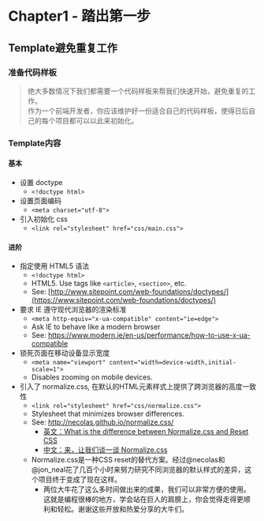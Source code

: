 # Chapter1 - 踏出第一步

## Template避免重复工作
### 准备代码样板
> 绝大多数情况下我们都需要一个代码样板来帮我们快速开始，避免重复的工作。  
> 作为一个前端开发者，你应该维护好一份适合自己的代码样板，使得日后自己的每个项目都可以以此来初始化。

### Template内容
#### 基本
- 设置 doctype
  - ```<!doctype html>```
- 设置页面编码
  - ```<meta charset="utf-8">```
- 引入初始化 css
  - ```<link rel="stylesheet" href="css/main.css">```

#### 进阶
- 指定使用 HTML5 语法
  - ```<!doctype html>```
  - HTML5. Use tags like ```<article>```, ```<section>```, etc.
  - See: [http://www.sitepoint.com/web-foundations/doctypes/](https://www.sitepoint.com/web-foundations/doctypes/)
- 要求 IE 遵守现代浏览器的渲染标准
  - ```<meta http-equiv="x-ua-compatible" content="ie=edge">```
  - Ask IE to behave like a modern browser
  - See: https://www.modern.ie/en-us/performance/how-to-use-x-ua-compatible
- 锁死页面在移动设备显示宽度
  - ```<meta name="viewport" content="width=device-width,initial-scale=1">```
  - Disables zooming on mobile devices.
- 引入了 normalize.css, 在默认的HTML元素样式上提供了跨浏览器的高度一致性
  - ```<link rel="stylesheet" href="css/normalize.css">```
  - Stylesheet that minimizes browser differences.
  - See: http://necolas.github.io/normalize.css/
    - [英文：What is the difference between Normalize.css and Reset CSS](http://stackoverflow.com/questions/6887336/what-is-the-difference-between-normalize-css-and-reset-css)
    - [中文：来，让我们谈一谈 Normalize.css](http://jerryzou.com/posts/aboutNormalizeCss/)
  - Normalize.css是一种CSS reset的替代方案。经过@necolas和@jon_neal花了几百个小时来努力研究不同浏览器的默认样式的差异，这个项目终于变成了现在这样。
    - 两位大牛花了这么多时间做出来的成果，我们可以非常方便的使用。这就是编程很棒的地方，学会站在巨人的肩膀上，你会觉得走得更顺利和轻松。谢谢这些开放和热爱分享的大牛们。